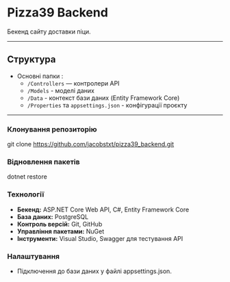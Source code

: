 # Pizza39 Backend

Бекенд сайту доставки піци.

---

## Структура
- Основні папки :
    - `/Controllers` — контролери API
    - `/Models` -  моделі даних
    - `/Data` - контекст бази даних (Entity Framework Core)
    - `/Properties` та  `appsettings.json` - конфігурації проєкту
---


### Клонування репозиторію
git clone https://github.com/jacobstxt/pizza39_backend.git

### Відновлення пакетів
dotnet restore

### Технології
- **Бекенд:** ASP.NET Core Web API, C#, Entity Framework Core
- **База даних:** PostgreSQL  
- **Контроль версій:** Git, GitHub
- **Управління пакетами:** NuGet
- **Інструменти:** Visual Studio, Swagger для тестування API

### Налаштування
- Підключення до бази даних у файлі appsettings.json.



